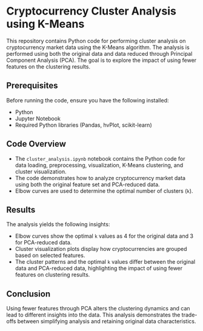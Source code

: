 # Cryptocurrency Cluster Analysis using K-Means

This repository contains Python code for performing cluster analysis on cryptocurrency market data using the K-Means algorithm. 
The analysis is performed using both the original data and data reduced through Principal Component Analysis (PCA). The goal is to explore the impact of using fewer features on the clustering results.

## Prerequisites
Before running the code, ensure you have the following installed:
- Python 
- Jupyter Notebook
- Required Python libraries (Pandas, hvPlot, scikit-learn)

## Code Overview

- The `cluster_analysis.ipynb` notebook contains the Python code for data loading, preprocessing, visualization, K-Means clustering, and cluster visualization.
- The code demonstrates how to analyze cryptocurrency market data using both the original feature set and PCA-reduced data.
- Elbow curves are used to determine the optimal number of clusters (`k`).

## Results

The analysis yields the following insights:

- Elbow curves show the optimal `k` values as 4 for the original data and 3 for PCA-reduced data.
- Cluster visualization plots display how cryptocurrencies are grouped based on selected features.
- The cluster patterns and the optimal `k` values differ between the original data and PCA-reduced data, highlighting the impact of using fewer features on clustering results.

## Conclusion

Using fewer features through PCA alters the clustering dynamics and can lead to different insights into the data. This analysis demonstrates the trade-offs between simplifying analysis and retaining original data characteristics.


